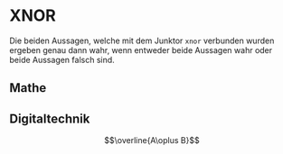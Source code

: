 # XNOR
Die beiden Aussagen, welche mit dem Junktor `xnor` verbunden wurden ergeben genau dann wahr, wenn entweder beide Aussagen wahr oder beide Aussagen falsch sind. 
## Mathe
## Digitaltechnik
$$\overline{A\oplus B}$$
